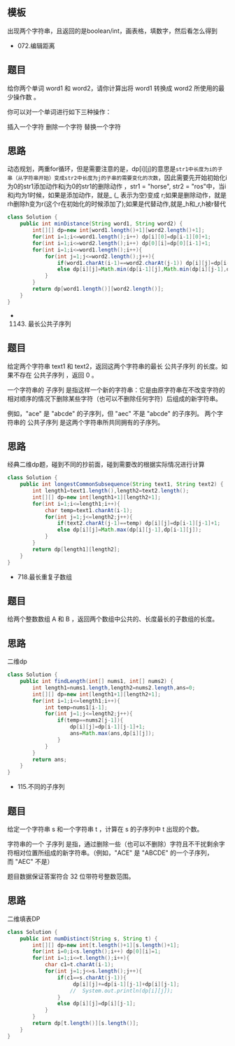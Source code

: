## 模板
出现两个字符串，且返回的是boolean/int，画表格，填数字，然后看怎么得到

* 072.编辑距离
## 题目
给你两个单词 word1 和 word2，请你计算出将 word1 转换成 word2 所使用的最少操作数 。

你可以对一个单词进行如下三种操作：

插入一个字符
删除一个字符
替换一个字符
## 思路
动态规划，两重for循环，但是需要注意的是，dp[i][j]的意思是`str1中长度为i的子串（从字符串开始）变成str2中长度为j的子串的需要变化的次数`，因此需要先开始初始化i为0的str1添加动作和j为0的str1的删除动作
，str1 = "horse", str2 = "ros"中，当i和j均为1时候，如果是添加动作，就是_ (_ 表示为空)变成 r;如果是删除动作，就是rh删除h变为r(这个r在初始化的时候添加了);如果是代替动作,就是_h和_r,h被r替代
```java
class Solution {
    public int minDistance(String word1, String word2) {
        int[][] dp=new int[word1.length()+1][word2.length()+1];
        for(int i=1;i<=word1.length();i++) dp[i][0]=dp[i-1][0]+1;
        for(int i=1;i<=word2.length();i++) dp[0][i]=dp[0][i-1]+1;
        for(int i=1;i<=word1.length();i++){
            for(int j=1;j<=word2.length();j++){
                if(word1.charAt(i-1)==word2.charAt(j-1)) dp[i][j]=dp[i-1][j-1];
                else dp[i][j]=Math.min(dp[i-1][j],Math.min(dp[i][j-1],dp[i-1][j-1]))+1;
            }
        }
        return dp[word1.length()][word2.length()];
    }
}
```
* 1143. 最长公共子序列
## 题目
给定两个字符串 text1 和 text2，返回这两个字符串的最长 公共子序列 的长度。如果不存在 公共子序列 ，返回 0 。

一个字符串的 子序列 是指这样一个新的字符串：它是由原字符串在不改变字符的相对顺序的情况下删除某些字符（也可以不删除任何字符）后组成的新字符串。

例如，"ace" 是 "abcde" 的子序列，但 "aec" 不是 "abcde" 的子序列。
两个字符串的 公共子序列 是这两个字符串所共同拥有的子序列。
## 思路
经典二维dp题，碰到不同的抄前面，碰到需要改的根据实际情况进行计算
```java
class Solution {
    public int longestCommonSubsequence(String text1, String text2) {
        int length1=text1.length(),length2=text2.length();
        int[][] dp=new int[length1+1][length2+1];
        for(int i=1;i<=length1;i++){
            char temp=text1.charAt(i-1);
            for(int j=1;j<=length2;j++){
                if(text2.charAt(j-1)==temp) dp[i][j]=dp[i-1][j-1]+1;
                else dp[i][j]=Math.max(dp[i][j-1],dp[i-1][j]);
            }
        }
        return dp[length1][length2];
    }
}

```
* 718.最长重复子数组
## 题目
给两个整数数组 A 和 B ，返回两个数组中公共的、长度最长的子数组的长度。
## 思路
二维dp
```java
class Solution {
    public int findLength(int[] nums1, int[] nums2) {
        int length1=nums1.length,length2=nums2.length,ans=0;
        int[][] dp=new int[length1+1][length2+1];
        for(int i=1;i<=length1;i++){
            int temp=nums1[i-1];
            for(int j=1;j<=length2;j++){
                if(temp==nums2[j-1]){
                    dp[i][j]=dp[i-1][j-1]+1;
                    ans=Math.max(ans,dp[i][j]);
                }  
            }
        }
        return ans;
    }
}
```
* 115.不同的子序列
## 题目
给定一个字符串 s 和一个字符串 t ，计算在 s 的子序列中 t 出现的个数。

字符串的一个 子序列 是指，通过删除一些（也可以不删除）字符且不干扰剩余字符相对位置所组成的新字符串。（例如，"ACE" 是 "ABCDE" 的一个子序列，而 "AEC" 不是）

题目数据保证答案符合 32 位带符号整数范围。
## 思路
二维填表DP
```java
class Solution {
    public int numDistinct(String s, String t) {
        int[][] dp=new int[t.length()+1][s.length()+1];
        for(int i=0;i<s.length();i++) dp[0][i]=1;
        for(int i=1;i<=t.length();i++){
            char c1=t.charAt(i-1);
            for(int j=1;j<=s.length();j++){
                if(c1==s.charAt(j-1)){
                     dp[i][j]+=dp[i-1][j-1]+dp[i][j-1];
                    //  System.out.println(dp[i][j]);
                }
                else dp[i][j]=dp[i][j-1];
            }
        }
        return dp[t.length()][s.length()];
    }
}
```

